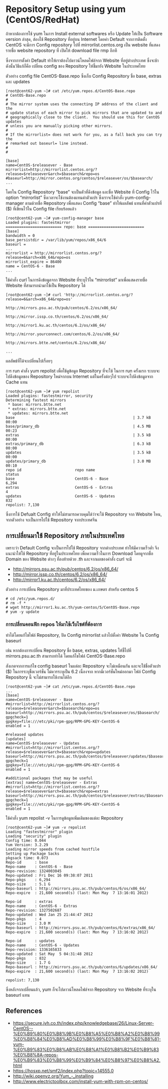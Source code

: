 # Repository Setup using yum (CentOS/RedHat) #
 ถ้าหากต้องการใช้ yum ในการ Install external softwares หรือ Update ให้เป็น Software version ล่าสุด, ต้องใช้ Repository ที่อยู่บน Internet
โดยค่า Default จากการติดตั้ง CentOS จะมีการ Config repository ไปที่ mirrorlist.centos.org เป็น website ที่แสดงรายชื่อ website repository ที่  เปิดให้ download file rmp อีกที

 ซึ่งจากการตั้งค่า Default ทำให้เราต้องไปดาวน์โหลดไฟล์จาก Website ที่อยู่ต่างประเทศ ซึ่งจะช้า ดังนั้นวิธีแก้ก็คือ เปลี่ยน config ของ Repository ให้ชี้มายัง Website ในประเทศไทย

ตัวอย่าง config file CentOS-Base.repo ซึ่งเก็บ Config Repository ชื่อ  base, extras และ updates
```
[root@cent62-yum ~]# cat /etc/yum.repos.d/CentOS-Base.repo
# CentOS-Base.repo
#
# The mirror system uses the connecting IP address of the client and the
# update status of each mirror to pick mirrors that are updated to and
# geographically close to the client.  You should use this for CentOS updates
# unless you are manually picking other mirrors.
#
# If the mirrorlist= does not work for you, as a fall back you can try the
# remarked out baseurl= line instead.
#
#

[base]
name=CentOS-$releasever - Base
mirrorlist=http://mirrorlist.centos.org/?release=$releasever&arch=$basearch&repo=os
#baseurl=http://mirror.centos.org/centos/$releasever/os/$basearch/
...
```

 โดยใน Config Repository “base” จะเป็นตัวที่ดึงข้อมูล และชื่อ Website ที่ Config ไว้ใน option “mirrorlist” ซึ่งเวลาจะใช้งานต้องแทนค่าตัวแปร
 ซึ่งเราจะใช้คำสั่ง yum-config-manager ตามด้วยชื่อ Repository เพื่อแสดง Config “base” ทำให้ผลลัพธ์ แทนที่ค่าตัวแปรที่ ($) ที่เขียนไว้ใน Config file เรียบร้อยแล้ว
```
[root@cent62-yum ~]# yum-config-manager base
Loaded plugins: fastestmirror
========================= repo: base =========================
[base]
bandwidth = 0
base_persistdir = /var/lib/yum/repos/x86_64/6
baseurl =
...
mirrorlist = http://mirrorlist.centos.org/?release=6&arch=x86_64&repo=os
mirrorlist_expire = 86400
name = CentOS-6 - Base
...
```

ใช้คำสั่ง curl ในการดึงข้อมูลจาก Website ที่ระบุไว้ใน “mirrorlist” มาเพื่อแสดงรายชื่อ Website ที่สามารถนำมาใช้เป็น Repository ได้
```
[root@cent62-yum ~]# curl 'http://mirrorlist.centos.org/?release=6&arch=x86_64&repo=os'

http://mirrors.psu.ac.th/pub/centos/6.2/os/x86_64/

http://mirror.issp.co.th/centos/6.2/os/x86_64/

http://mirror1.ku.ac.th/centos/6.2/os/x86_64/

http://mirror.yourconnect.com/centos/6.2/os/x86_64/

http://mirrors.btte.net/centos/6.2/os/x86_64/

...
```

ผลลัพธ์ที่ได้จะเปลี่ยนไปเรื่อยๆ 

การ run คำสั่ง yum repolist เพื่อใช้ดูข้อมูล Repository ที่จะใช้ ในการ run ครั้งแรก ระบบจะไปดึงข้อมูลของ Repository ใหม่จากบน Internet แต่ในครั้งต่อๆไป ระบบจะไปดึงข้อมูลจาก Cache แทน
```
[root@cent62-yum ~]# yum repolist
Loaded plugins: fastestmirror, security
Determining fastest mirrors
 * base: mirrors.btte.net
 * extras: mirrors.btte.net
 * updates: mirrors.btte.net
base                                                     | 3.7 kB     00:00
base/primary_db                                          | 4.5 MB     00:23
extras                                                   | 3.5 kB     00:00
extras/primary_db                                        | 6.3 kB     00:00
updates                                                  | 3.5 kB     00:00
updates/primary_db                                       | 3.0 MB     00:10
repo id                        repo name                                  status
base                           CentOS-6 - Base                            6,294
extras                         CentOS-6 - Extras                              4
updates                        CentOS-6 - Updates                           832
repolist: 7,130
```

ซึ่งการใช้ Defualt Config  ทำให้ไม่สามารถควบคุมได้ว่าจะใช้ Repository จาก Website ไหน, จากตัวอย่าง จะเป็นการไปใช้ Repository จากประเทศจีน

## การเปลี่ยนมาใช้ Repository ภายในประเทศไทย ##
 เพราะว่า Default Config จะเป็นการไปใช้ Repository จากต่างประเทศ ทำให้มีความเร็วต่ำ จึงแนะนำให้ใช้ Repository ที่อยู่ในประเทศไทย เพื่อความเร็วในการ Download โดยดูจากชื่อ Domain ของ Website ต่างๆ ที่ลงท้ายด้วย .th และจากผลของคำสั่ง curl จะมี
  - http://mirrors.psu.ac.th/pub/centos/6.2/os/x86_64/
  - http://mirror.issp.co.th/centos/6.2/os/x86_64/
  - http://mirror1.ku.ac.th/centos/6.2/os/x86_64/

 ตัวอย่าง การเปลี่ยน Repository มาที่ประเทศไทยของ ม.เกษตร สำหรับ centos 5
 ```
# cd /etc/yum.repos.d/
# rm -f *
# wget http://mirror1.ku.ac.th/yum-centos/5/CentOS-Base.repo
# yum -y update
```

### การเปลี่ยนคอนฟิก repos ให้มาใช้เว็บไซต์ที่ต้องการ ###
ทำได้โดยแก้ไขไฟล์ Repository, ปิด Config mirrorlist แล้วไปตั้งค่า Website ใน Config baseurl

เช่น หากต้องการเปลี่ยน Repository ชื่อ base, extras, updates ให้ชี้ไปที่ mirrors.psu.ac.th สามารถทำได้ โดยแก้ไขไฟล์ CentOS-Base.repo

สังเกตจากการแก้ไข config baseurl ในแต่ละ Repository  จะไม่เหมือนกัน และจะใช้ชื่อตัวแปร ($) ในการระบุชื่อเวอร์ชั่น ไม่ควรระบุเป็น 6.2 เนื่องจาก หากมีเวอร์ชั่นใหม่ออกมา ไฟล์ Config Repository นี้ จะไม่สามารถใช้งานได้อีก
```
[root@cent62-yum ~]# cat /etc/yum.repos.d/CentOS-Base.repo
...
[base]
name=CentOS-$releasever - Base
#mirrorlist=http://mirrorlist.centos.org/?release=$releasever&arch=$basearch&repo=os
baseurl=http://mirrors.psu.ac.th/pub/centos/$releasever/os/$basearch/
gpgcheck=1
gpgkey=file:///etc/pki/rpm-gpg/RPM-GPG-KEY-CentOS-6
enabled = 1 

#released updates
[updates]
name=CentOS-$releasever - Updates
#mirrorlist=http://mirrorlist.centos.org/?release=$releasever&arch=$basearch&repo=updates
baseurl=http://mirrors.psu.ac.th/pub/centos/$releasever/updates/$basearch/
gpgcheck=1
gpgkey=file:///etc/pki/rpm-gpg/RPM-GPG-KEY-CentOS-6
enabled = 1 

#additional packages that may be useful
[extras] name=CentOS-$releasever - Extras
#mirrorlist=http://mirrorlist.centos.org/?release=$releasever&arch=$basearch&repo=extras
baseurl=http://mirrors.psu.ac.th/pub/centos/$releasever/extras/$basearch/
gpgcheck=1
gpgkey=file:///etc/pki/rpm-gpg/RPM-GPG-KEY-CentOS-6
enabled = 1
```

ใช้คำสั่ง yum repolist -v ในการดูข้อมูลเพิ่มเติมของแต่ละ Repository
```
[root@cent62-yum ~]# yum -v repolist
Loading "fastestmirror" plugin
Loading "security" plugin
Config time: 0.044
Yum Version: 3.2.29
Loading mirror speeds from cached hostfile
Setting up Package Sacks
pkgsack time: 0.073
Repo-id      : base
Repo-name    : CentOS-6 - Base
Repo-revision: 1324003045
Repo-updated : Fri Dec 16 09:38:07 2011
Repo-pkgs    : 6,294
Repo-size    : 5.1 G
Repo-baseurl : http://mirrors.psu.ac.th/pub/centos/6/os/x86_64/
Repo-expire  : 21,600 second(s) (last: Mon May  7 13:16:01 2012)

Repo-id      : extras
Repo-name    : CentOS-6 - Extras
Repo-revision: 1327502687
Repo-updated : Wed Jan 25 21:44:47 2012
Repo-pkgs    : 4
Repo-size    : 3.0 M
Repo-baseurl : http://mirrors.psu.ac.th/pub/centos/6/extras/x86_64/
Repo-expire  : 21,600 second(s) (last: Mon May  7 13:16:02 2012)

Repo-id      : updates
Repo-name    : CentOS-6 - Updates
Repo-revision: 1336165833
Repo-updated : Sat May  5 04:31:48 2012
Repo-pkgs    : 832
Repo-size    : 1.7 G
Repo-baseurl : http://mirrors.psu.ac.th/pub/centos/6/updates/x86_64/
Repo-expire  : 21,600 second(s) (last: Mon May  7 13:16:02 2012)

repolist: 7,130
```

ซึ่งหลังจากเปลี่ยนแล้ว,  yum ก็จะไปดาวน์โหลดไฟล์จาก Repository จาก Website ที่ระบุใน baseurl แทน

## References ##
- https://secure.jvh.co.th/index.php/knowledgebase/26/Linux-Server-CentOS--%E0%B9%80%E0%B8%9B%E0%B8%A5%E0%B8%A2%E0%B8%99%E0%B8%84%E0%B8%AD%E0%B8%99%E0%B8%9F%E0%B8%81-yum-%E0%B9%83%E0%B8%AB%E0%B8%A1%E0%B8%B2%E0%B9%83%E0%B8%8A-repos-%E0%B9%83%E0%B8%99%E0%B9%84%E0%B8%97%E0%B8%A2.html
- https://hosxp.net/smf2/index.php?topic=14555.0
- http://wiki.openvz.org/Yum_-_installing
- http://www.electrictoolbox.com/install-yum-with-rpm-on-centos/
